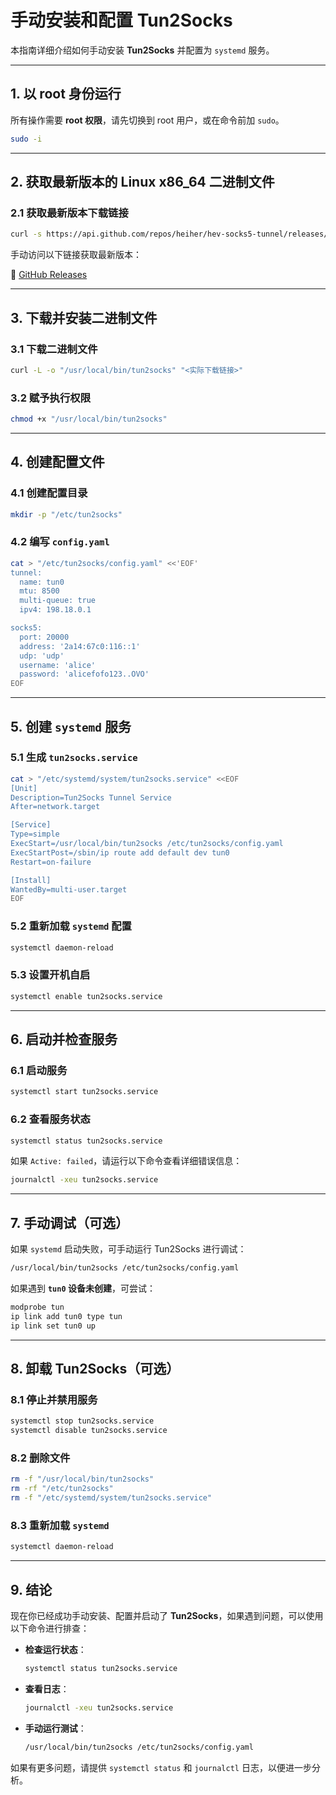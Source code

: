 # 手动安装和配置 Tun2Socks

本指南详细介绍如何手动安装 **Tun2Socks** 并配置为 `systemd` 服务。

---

## **1. 以 root 身份运行**

所有操作需要 **root 权限**，请先切换到 root 用户，或在命令前加 `sudo`。

```sh
sudo -i
```

---

## **2. 获取最新版本的 Linux x86_64 二进制文件**

### **2.1 获取最新版本下载链接**

```sh
curl -s https://api.github.com/repos/heiher/hev-socks5-tunnel/releases/latest | grep "browser_download_url" | grep "linux-x86_64" | cut -d '"' -f 4
```

手动访问以下链接获取最新版本：

🔗 [GitHub Releases](https://github.com/heiher/hev-socks5-tunnel/releases)

---

## **3. 下载并安装二进制文件**

### **3.1 下载二进制文件**

```sh
curl -L -o "/usr/local/bin/tun2socks" "<实际下载链接>"
```

### **3.2 赋予执行权限**

```sh
chmod +x "/usr/local/bin/tun2socks"
```

---

## **4. 创建配置文件**

### **4.1 创建配置目录**

```sh
mkdir -p "/etc/tun2socks"
```

### **4.2 编写 `config.yaml`**

```sh
cat > "/etc/tun2socks/config.yaml" <<'EOF'
tunnel:
  name: tun0
  mtu: 8500
  multi-queue: true
  ipv4: 198.18.0.1

socks5:
  port: 20000
  address: '2a14:67c0:116::1'
  udp: 'udp'
  username: 'alice'
  password: 'alicefofo123..OVO'
EOF
```

---

## **5. 创建 `systemd` 服务**

### **5.1 生成 `tun2socks.service`**

```sh
cat > "/etc/systemd/system/tun2socks.service" <<EOF
[Unit]
Description=Tun2Socks Tunnel Service
After=network.target

[Service]
Type=simple
ExecStart=/usr/local/bin/tun2socks /etc/tun2socks/config.yaml
ExecStartPost=/sbin/ip route add default dev tun0
Restart=on-failure

[Install]
WantedBy=multi-user.target
EOF
```

### **5.2 重新加载 `systemd` 配置**

```sh
systemctl daemon-reload
```

### **5.3 设置开机自启**

```sh
systemctl enable tun2socks.service
```

---

## **6. 启动并检查服务**

### **6.1 启动服务**

```sh
systemctl start tun2socks.service
```

### **6.2 查看服务状态**

```sh
systemctl status tun2socks.service
```

如果 `Active: failed`，请运行以下命令查看详细错误信息：

```sh
journalctl -xeu tun2socks.service
```

---

## **7. 手动调试（可选）**

如果 `systemd` 启动失败，可手动运行 Tun2Socks 进行调试：

```sh
/usr/local/bin/tun2socks /etc/tun2socks/config.yaml
```

如果遇到 **`tun0` 设备未创建**，可尝试：

```sh
modprobe tun
ip link add tun0 type tun
ip link set tun0 up
```

---

## **8. 卸载 Tun2Socks（可选）**

### **8.1 停止并禁用服务**

```sh
systemctl stop tun2socks.service
systemctl disable tun2socks.service
```

### **8.2 删除文件**

```sh
rm -f "/usr/local/bin/tun2socks"
rm -rf "/etc/tun2socks"
rm -f "/etc/systemd/system/tun2socks.service"
```

### **8.3 重新加载 `systemd`**

```sh
systemctl daemon-reload
```

---

## **9. 结论**

现在你已经成功手动安装、配置并启动了 **Tun2Socks**，如果遇到问题，可以使用以下命令进行排查：

- **检查运行状态**：
  ```sh
  systemctl status tun2socks.service
  ```
- **查看日志**：
  ```sh
  journalctl -xeu tun2socks.service
  ```
- **手动运行测试**：
  ```sh
  /usr/local/bin/tun2socks /etc/tun2socks/config.yaml
  ```

如果有更多问题，请提供 `systemctl status` 和 `journalctl` 日志，以便进一步分析。

